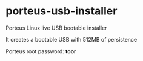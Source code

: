 # porteus-usb-installer

Porteus Linux live USB bootable installer

It creates a bootable USB with 512MB of persistence

Porteus root password: **toor**
